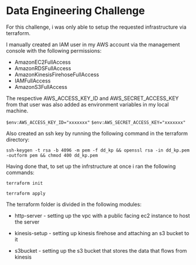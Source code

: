 # Data Engineering Challenge

For this challenge, i was only able to setup the requested infrastructure via terraform.

I manually created an IAM user in my AWS account via the management console with the following permissions:

- AmazonEC2FullAccess
- AmazonRDSFullAccess
- AmazonKinesisFirehoseFullAccess
- IAMFullAccess
- AmazonS3FullAccess

The respective AWS_ACCESS_KEY_ID and AWS_SECRET_ACCESS_KEY from that user was also added as environment variables in my local machine.

`$env:AWS_ACCESS_KEY_ID="xxxxxxx"`
`$env:AWS_SECRET_ACCESS_KEY="xxxxxxx"`

Also created an ssh key by running the following command in the terraform directory:

`ssh-keygen -t rsa -b 4096 -m pem -f dd_kp && openssl rsa -in dd_kp.pem -outform pem && chmod 400 dd_kp.pem` 

Having done that, to set up the infrstructure at once i ran the following commands:

`terraform init`

`terraform apply`

The terraform folder is divided in the following modules:

- http-server - setting up the vpc with a public facing ec2 instance to host the server

- kinesis-setup - setting up kinesis firehose and attaching an s3 bucket to it

- s3bucket - setting up the s3 bucket that stores the data that flows from kinesis



